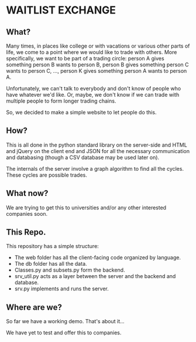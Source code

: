 # WAITLIST EXCHANGE

## What?

Many times, in places like college or with vacations or various other parts of life, we come to a point where we would like to trade with others. More specifically, we want to be part of a trading circle: person A gives something person B wants to person B, person B gives something person C wants to person C, ..., person K gives something person A wants to person A.

Unfortunately, we can't talk to everybody and don't know of people who have whatever we'd like. Or, maybe, we don't know if we can trade with multiple people to form longer trading chains.

So, we decided to make a simple website to let people do this.

## How?

This is all done in the python standard library on the server-side and HTML and jQuery on the client end and JSON for all the necessary communication and databasing (though a CSV database may be used later on).

The internals of the server involve a graph algorithm to find all the cycles. These cycles are possible trades.

## What now?

We are trying to get this to universities and/or any other interested companies soon.

## This Repo.

This repository has a simple structure:
- The web folder has all the client-facing code organized by language.
- The db folder has all the data.
- Classes.py and subsets.py form the backend. 
- srv\_util.py acts as a layer between the server and the backend and database. 
- srv.py implements and runs the server.

## Where are we?

So far we have a working demo. That's about it...

We have yet to test and offer this to companies.
